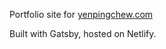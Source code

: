 Portfolio site for [yenpingchew.com](https://www.yenpingchew.com)

Built with Gatsby, hosted on Netlify.

